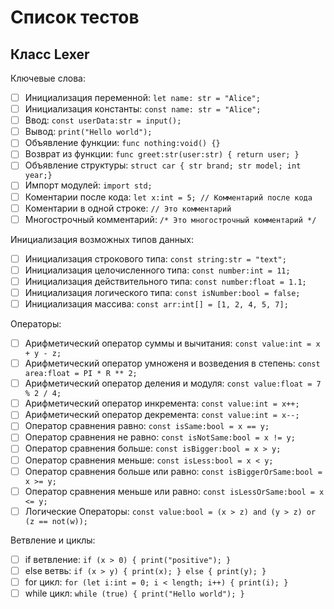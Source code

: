 # Список тестов

## Класс Lexer

Ключевые слова:

- [ ] Инициализация переменной: `let name: str = "Alice";`
- [ ] Инициализация константы: `const name: str = "Alice";`
- [ ] Ввод: `const userData:str = input();`
- [ ] Вывод: `print("Hello world");`
- [ ] Объявление функции: `func nothing:void() {}`
- [ ] Возврат из функции: `func greet:str(user:str) { return user; }`
- [ ] Объявление структуры: `struct car { str brand; str model; int year;}`
- [ ] Импорт модулей: `import std;`
- [ ] Коментарии после кода: `let x:int = 5; // Комментарий после кода`
- [ ] Коментарии в одной строке: `// Это комментарий`
- [ ] Многострочный комментарий: `/* Это многострочный комментарий */`

Инициализация возможных типов данных:

- [ ] Инициализация строкового типа: `const string:str = "text";`
- [ ] Инициализация целочисленного типа: `const number:int = 11;`
- [ ] Инициализация действительного типа: `const number:float = 1.1;`
- [ ] Инициализация логического типа: `const isNumber:bool = false;`
- [ ] Инициализация массива: `const arr:int[] = [1, 2, 4, 5, 7];`

Операторы:

- [ ] Арифметический оператор суммы и вычитания: `const value:int = x + y - z;`
- [ ] Арифметический оператор умноженя и возведения в степень: `const area:float = PI * R ** 2;`
- [ ] Арифметический оператор деления и модуля: `const value:float = 7 % 2 / 4;`
- [ ] Арифметический оператор инкремента: `const value:int = x++;`
- [ ] Арифметический оператор декремента: `const value:int = x--;`
- [ ] Оператор сравнения равно: `const isSame:bool = x == y;`
- [ ] Оператор сравнения не равно: `const isNotSame:bool = x != y;`
- [ ] Оператор сравнения больше: `const isBigger:bool = x > y;`
- [ ] Оператор сравнения меньше: `const isLess:bool = x < y;`
- [ ] Оператор сравнения больше или равно: `const isBiggerOrSame:bool = x >= y;`
- [ ] Оператор сравнения меньше или равно: `const isLessOrSame:bool = x <= y;`
- [ ] Логические Операторы: `const value:bool = (x > z) and (y > z) or (z == not(w));`

Ветвление и циклы:

- [ ] if ветвление: `if (x > 0) { print("positive"); }`
- [ ] else ветвь: `if (x > y) { print(x); } else { print(y); }`
- [ ] for цикл: `for (let i:int = 0; i < length; i++) { print(i); }`
- [ ] while цикл: `while (true) { print("Hello world"); }`
